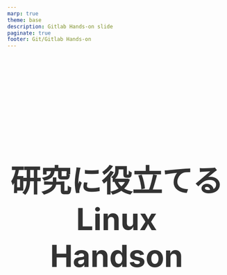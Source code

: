 ```yaml
---
marp: true
theme: base
description: Gitlab Hands-on slide
paginate: true
footer: Git/Gitlab Hands-on
---
```


<!-- size: 4:3 -->

<style>
    @font-face
    {
        font-family: monaco;
        src: url('./assets/fonts/monaco.ttf')
    }
    section {
        background:#008C86;
        color:#FFFFFF;
        font-family: 'monaco' 'Monaco';
        justify-content: flex-start;
    }
    h1 {
        position: relative;
        color: #333333;
    }
    h2 {
        margin-top: 0;
    }
    h5 {
        background: #333333;
        color: #FFFFFF;
        text-align: center;
        padding: 5px 0px 5px 0px;
        width: 40%;
    }
    p{ color:#FFFFFF;}
    li {list-style-type: none;}
    li:before {
        content: '';
        width: 6px;
        height: 6px;
        display: inline-block;
        border-radius: 100%;
        background: #FFFFFF;
        position: relative;
        left: -15px;
        top: -5px;
    }
    table {padding: inherit;}
    th {
        background: #D5EBDC;
        color: #2A2B25;
        font-size: 18px;
    }
    td{color: #2A2B25; font-size: 14px;}
    pre {color: #25373D;}
    footer {color: #D6D6D6;}

</style>

<style scoped>
    section {
        justify-content: center;
    }
    p{
        text-align: right;
        margin-top: 10%;
        font-size: 18px;
    }
</style>

# 研究に役立てるLinux Handson

- Linuxとは
- コマンドとシェル
- ...
- ...
- ...
- 研究で役立つLinuxの知識
- Appendix 1. CLIを使う理由

2019.12.15

---

# 目標

## 1. Linuxを研究で役立てられるようにする
- 単純作業の効率化
- 作業ミスをなくす
## 2. シェルスクリプトを使えるようになる
- 言語の一つとして

---

<style scoped>
    h6 {
        margin-bottom:0px;
        margin-top:15px;
        color: #FFFFFF;
    }
    li {
        margin-bottom: 0px;
        margin-top: 0px;
    }
</style>

# 今日やること

- いろいろやります

---

<style scoped>
    h1 {
        text-align: center;
        font-size: 70px;
        height: 100%;
        padding-top: 30%;
    }
</style>

# Linuxとは

---

# Linuxとは

## 概要

- Windows、Macなどと同じOSの一種
- オープンソースソフトウェア
- 家電製品、情報機器の組み込みなど、多くの環境で使われている
- 

---

# Linuxとは

## 特徴

- オープンソースなので、誰でも無性で利用可能
- 世界中でサーバとして使われていて信頼性が高い
- 操作を自動化するための仕組みがあり、運用が行いやすい

## 欠点

- ソフトウェアによっては日本語が文字化けを起こす

---

# Linuxとは

## ディストリビューションってなに

- 狭義のLinux : Linuxカーネルのこと、OSの中核部分のソフトウェア
- 広義のLinux : Linuxカーネルに加えて、コマンドとかアプリケーションを含めてパッケージにしたもの
    - 広義のLinuxの種類が、ディストリビューション
    - 以下の二つが主流
        - Red Hat系(CentOS)
        - Debian系(Ubuntu)

---

<style scoped>
    h1 {
        text-align: center;
        font-size: 70px;
        height: 100%;
        padding-top: 30%;
    }
</style>

# シェルとコマンド

---

<style scoped> h6 {text-align: center;} </style>

# シェルとコマンド

## コマンド例

- 入力

```
$ date
```
- 現在時刻が表示される (UTC)

###### ![image](./assets/images/date.png)

---

<style scoped>footer{ display:none; }</style>

# シェルとコマンド

## シェルの役割とLinuxカーネル

### 今内部で起こっていたこと

- `date`という文字列を受け取る
- `date`という名前のコマンドを探す
- 見つかったコマンドを実行する ← Linuxカーネルが行う
- 実行した結果得られた出力結果(現在時刻)を画面に表示する


※ ユーザーが直接Linuxカーネルを操作して`date`を実行したわけではない
※ Linuxカーネルを包み込むように動作するので、shell : 殻

---

<style scoped>footer{ display:none; }</style>

# シェルとコマンド

## シェルとは

- Linuxカーネルとユーザーの間に入るインターフェースのソフトウェア

### さっきの例だと

- *「シェルが」* `date`という文字列を受け取る
- *「シェルが」* `date`という名前のコマンドを探す
- *「Linuxカーネルが」* 見つかったコマンドを実行する
- *「シェルが」* 実行した結果得られた出力結果(現在時刻)を画面に表示する

---

<style scoped> h6 {text-align: center;} </style>

# シェルとコマンド

## シェルスクリプトとは

- 一連のコマンドを記述したファイル

例: 日付を出力するシェルスクリプト

```
#!/bin/sh

today=$(date '+%d')

echo "今日の日付は" $today "日です."
```

###### ![image](./assets/images/shellscript.png)

---

<style scoped>
    table {
        width: 100%;
        padding: 0;
        margin-top: 0;
        margin-bottom: 5%;
    }
</style>

# シェルとコマンド

## シェルの種類

|名前|説明|
|--|--|
|`sh`|最も古くから存在するシェル. シェルスクリプトを書く際はshを使うのが最も一般的. 古いので、機能が少なく、対話的に使うには不便. ログインシェル(開いた時の最初のシェル)として使われることは現在ではない|
|`csh`|古くからある、Cシェルと呼ばれるシェル. 文法がshと異なり、スクリプトを書く上では欠陥があるので使われていない.|
|`bash`|shを基本として機能拡張したシェル. 多くのLinux環境でデフォルトのログインシェルとして利用されている.|
|`tcsh`|cshの後継として開発された. 一般ユーザーのプロンプト記号に`%`が使われる.|
|`zsh`|比較的新しいシェルで、bashやtcshなどの他のシェルの機能を取り込んでいる. 慣れれば効率よく作業できるけど、初心者向けではない.|

- 基本的にlinuxのデフォルトのログインシェルである`bash`がおすすめ

---
<style scoped>
    table {
        width: 100%;
        padding: 0;
        margin-top: 0;
        margin-bottom: 5%;
    }
</style>

# シェルとコマンド

## ターミナルとシェルの関係

#### ターミナルとは

- ユーザーがコンピューターに入出力する時に使う専門のハードウェアのこと
※ 現在は、物理的なターミナルをソフトウェアで実装した`ターミナルエミュレータ`が使われている


|OS|ターミナルエミュレータ|
|--|--|
|Windows|PuTTY, Tera Term|
|Mac OS X|ターミナル, iTerm2|
|Linux|GNOME Terminal, Konsole|

---

# シェルとコマンド

## ターミナルとシェルの関係

- ターミナルエミュレータとシェルは全く違うソフトウェア
- ターミナルエミュレータは入出力画面を提供するだけのソフトウェア
- ターミナルエミュレータという窓の中で、Linuxマシンのシェルが動く

---

<style scoped>
    h1 {
        text-align: center;
        font-size: 70px;
        height: 100%;
        padding-top: 30%;
    }
</style>

# シェルの便利機能

---

<style scoped>
    table {
        width: 100%;
        padding: 0;
        margin-top: 0;
        margin-bottom: 5%;
    }
</style>

# シェルの便利機能

### カーソル移動などは`ctrl + ..`を中心に

|コマンド|用途|
|--|--|
|`Ctrl + b`|カーソルを1つ前(左)に移動|
|`Ctrl + f`|カーソルを1つ後ろ(右)に移動|
|`Ctrl + e`|カーソルを行末(一番右)に移動|
|`Ctrl + a`|カーソルを行頭(一番左)に移動|
|`Esc + b`|カーソルを1単語分前に(左)に移動|
|`Esc + f`|カーソルを1単語分後ろに(右)に移動|
|`Ctrl + w`|1単語分(スペースまで)削除する|

※ 十字キーの操作は非効率なので非推奨

---

<style scoped>
    table {
        width: 100%;
        padding: 0;
        margin-top: 0;
        margin-bottom: 5%;
    }
</style>

# シェルの便利機能

### カットとヤンク


|コマンド|用途|
|--|--|
|`Ctrl + k`|カーソルから行末までを削除|
|`Ctrl + u`|カーソルから行頭までを削除|
|`Ctrl + y`|最後に削除した内容を再度挿入|

- `Ctrl + k/u`で削除された内容はシェルに記憶されており、後から取り出せる
    - 単純な削除ではなく、`カット`と呼ばれる
    - `Ctrl + y`はペーストっぽいけど、bashではこれを`ヤンク`と呼ぶ

---

<style scoped>
    table {
        width: 100%;
        padding: 0;
        margin-top: 0;
        margin-bottom: 5%;
    }
</style>

# シェルの便利機能

### 困ったときは


|コマンド|用途|
|--|--|
|`Ctrl + s`|画面表示をロックする|
|`Ctrl + q`|画面表示のロックを解除|
|`Ctrl + c`|実行中のコマンドを強制終了|
|`Ctrl + c`|実行中のコマンドを強制終了|
|`Ctrl + p`|過去のコマンドを表示する ※検索することもできる|

---

<style scoped>
    h1 {
        text-align: center;
        font-size: 70px;
        height: 100%;
        padding-top: 30%;
    }
</style>

# ファイルとディレクトリ

---

<style scoped>
    table {
        width: 100%;
        padding: 0;
        margin-top: 0;
        margin-bottom: 5%;
    }
</style>

# ファイルとディレクトリ

### マウントとは

- ルートディレクトリ配下のどこかに、ディスクをディレクトリとしてくっつける方法のこと

---

# ファイルとディレクトリ

### ディレクトリの役割

|名前|役割|
|--|--|
|`/bin|コマンドの実行ファイル置き場, 重要度の高いコマンドを格納している|
|`/dev`|デバイスファイル(ディスクやキーボードなどのハードウェアをファイルとして扱うためのファイル)を格納する|
|`/etc`|設定ファイル置き場, Linuxを管理、運用する上で非常に重要なディレクトリ|
|`/home`|ユーザごとに割り当てられるホームディレクトリが配置される場所, ホームディレクトリはLinuxのユーザごとに割り当てられる個人用ディレクトリのこと|
|`/sbin|管理者ユーザ向けの実行ファイル置き場|
|`/tmp`|一時的なファイルを置く場所、定期的に削除される可能性があるので、何かを置くのには適していない|
|`/usr`|アプリケーションとその付随ファイルを置く場所. 何かのアプリをインストールした時にここにいろいろ入る. サブディレクトリに`/bin`や`/etc`などを持っている|
|`/var`|ログや電子メールなど、変化するものがここに入る.  要領が逼迫しがちなので、注意が必要|

---


---
---

---
<style scoped>
    h1 {
        text-align: center;
        font-size: 70px;
        height: 100%;
        padding-top: 30%;
    }
</style>

# Appendix

---

<style scoped>
    h3 {
        margin-left: 5%;
    }
</style>

# Appendix

## CLIを使う理由

### 1. 作業効率がよくなる
### 2. GUIの操作を覚えてもあまり意味がない
### 3. プログラムの連携がしやすい
### 4. 処理の自動化がしやすい

---

<style scoped>
    section.split {
        overflow: visible;
        display: grid;
        padding-left: 5%;
        padding-right: 5%;
        grid-template-columns: 50% 50%;
        grid-template-rows: 200px auto;
        grid-template-areas: 
            "head head"
            "leftpanel rightpanel";
    }
    /* debug */
    section.split .tdiv {
        grid-area: head;
    }
    section.split .ldiv { grid-area: leftpanel; }
    section.split .rdiv { 
        grid-area: rightpanel; 
        padding-left: 5%;
        }
</style>

<!-- _class: split -->

<div class=tdiv>

# 理由 1. 作業効率がよくなる
```
例) あるディレクトリの、`a`から始めるファイルを全て選んで
```
</div>

<div class=ldiv>

#####  GUIの場合
- ファイルブラウザの表示を確認
- `a`から始めるファイルを1つずつ頑張ってクリック
</div>
<div class=rdiv>

##### CLIの場合
- `a*`で対象のファイルを選択できる

```
$ ls a*
```
</div>

---

# 理由2. GUIを覚えてもあまり意味がない

- GUIの操作の裏側では、コマンドが実行されていたり設定ファイルが書き換わったりする
- GUIの操作手順はバージョンによって変わりうる
    - スクショの説明書使えなくなってるとか
- 一方`Linux`のCLIは何年も変更されておらず、数年前の情報も利用可能であるケースがいい
    - コマンドとか基本変わらない

##### なので、

- 内部処理であるCLIを学んだ方がより`本質的`で、`基礎知識として役立つ`

---

# 理由3. プログラムとの連携がしやすい

- いろいろなコマンドを組み合わせることで、プログラムを連携できる
- 例) テキストファイルから"abc"を検索して、ソートする

```
grep "abc" sample.txt | sort
```

- `|`: パイプによって、AしたあとBして、そのあとCして...みたいなものを連携可能

##### GUIだと
- 例えば引継ぎが必要な場合、手順一つ一つをスクショとかで残して手順書を作る必要がある

---

<style scoped>
    section.split {
        overflow: visible;
        display: grid;
        padding-left: 5%;
        padding-right: 5%;
        grid-template-columns: 50% 50%;
        grid-template-rows: 100px auto;
        grid-template-areas: 
            "head head"
            "leftpanel rightpanel";
    }
    /* debug */
    section.split .tdiv {
        grid-area: head;
    }
    section.split .ldiv { grid-area: leftpanel; }
    section.split .rdiv { 
        grid-area: rightpanel; 
        padding-left: 5%;
        }
</style>

<!-- _class: split -->

<div class=tdiv>

# 理由 4. 処理の自動化がしやすい
</div>

<div class=ldiv>

#####  GUIの場合
- 繰り返し処理は一つ一つ手作業
- 作業ミスが発生しうる
</div>
<div class=rdiv>

##### CLIの場合
- コマンドをファイルにまとめて実行することで、1コマンドで複数の処理を実行可能
- プログラムに間違えがなければ、作業ミスは理論上発生しない
</div>
